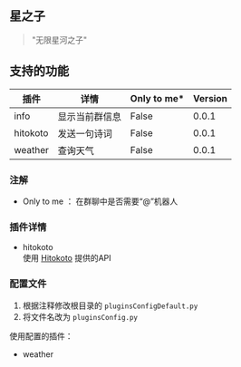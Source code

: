 ## 星之子
> "无限星河之子"
## 支持的功能  
| 插件 | 详情 | Only to me* | Version |
| --- | --- | --- | ---|
| info | 显示当前群信息 | False | 0.0.1 |
| hitokoto | 发送一句诗词 | False | 0.0.1 |
| weather | 查询天气 | False | 0.0.1 |
  
### 注解  
- Only to me ： 在群聊中是否需要“@”机器人
### 插件详情
- hitokoto  
使用 [Hitokoto](https://hitokoto.cn/) 提供的API
### 配置文件  
1. 根据注释修改根目录的 `pluginsConfigDefault.py`  
2. 将文件名改为 `pluginsConfig.py`  

使用配置的插件：  
- weather